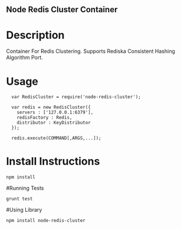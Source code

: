## Node Redis Cluster Container

# Description

Container For Redis Clustering.
Supports Rediska Consistent Hashing Algorithm Port.

# Usage

```
  var RedisCluster = require('node-redis-cluster');

  var redis = new RedisCluster({
    servers : ['127.0.0.1:6379'],
    redisFactory : Redis,
    distributor : KeyDistributor
  });

  redis.execute(COMMAND[,ARGS,...]);

```

# Install Instructions
`npm install`

#Running Tests

`grunt test`

#Using Library

`npm install node-redis-cluster`